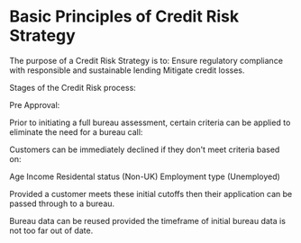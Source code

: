 # Basic Principles of Credit Risk Strategy


The purpose of a Credit Risk Strategy is to:
    Ensure regulatory compliance with responsible and sustainable lending
    Mitigate credit losses.

Stages of the Credit Risk process:

Pre Approval:

Prior to initiating a full bureau assessment, certain criteria can be applied to eliminate the need for a bureau call:

Customers can be immediately declined if they don't meet criteria based on:

Age
Income
Residental status (Non-UK)
Employment type (Unemployed)

Provided a customer meets these initial cutoffs then their application can be passed through to a bureau.

Bureau data can be reused provided the timeframe of initial bureau data is not too far out of date.




